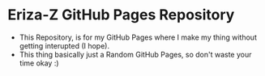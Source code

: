 # Eriza-Z GitHub Pages Repository
- This Repository, is for my GitHub Pages where I make my thing without getting interupted (I hope).
- This thing basically just a Random GitHub Pages, so don't waste your time okay :)